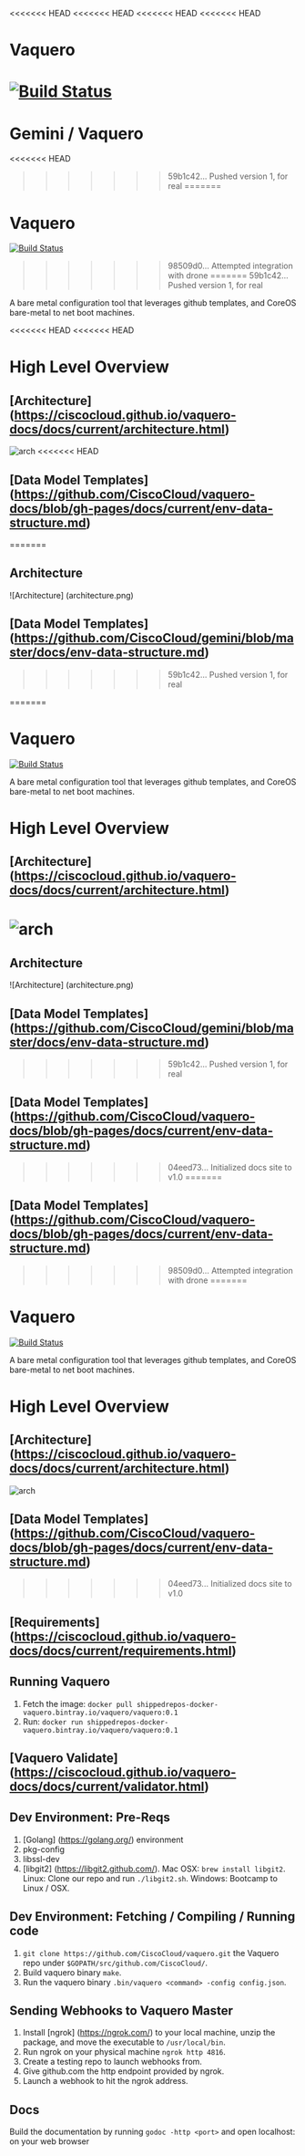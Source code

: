 <<<<<<< HEAD
<<<<<<< HEAD
<<<<<<< HEAD
<<<<<<< HEAD
# Vaquero
[![Build Status](https://drone.projectshipped.io/api/badges/CiscoCloud/vaquero/status.svg)](https://drone.projectshipped.io/CiscoCloud/vaquero)
=======
# Gemini / Vaquero
<<<<<<< HEAD
>>>>>>> 59b1c42... Pushed version 1, for real
=======
# Vaquero
[![Build Status](https://drone.projectshipped.io/api/badges/CiscoCloud/vaquero/status.svg)](https://drone.projectshipped.io/CiscoCloud/vaquero)
>>>>>>> 98509d0... Attempted integration with drone
=======
>>>>>>> 59b1c42... Pushed version 1, for real

A bare metal configuration tool that leverages github templates, and CoreOS bare-metal to net boot machines.

<<<<<<< HEAD
<<<<<<< HEAD
# High Level Overview

## [Architecture] (https://ciscocloud.github.io/vaquero-docs/docs/current/architecture.html)
![arch](https://raw.githubusercontent.com/CiscoCloud/vaquero-docs/gh-pages/docs/current/architecturediagram.png)
<<<<<<< HEAD

## [Data Model Templates] (https://github.com/CiscoCloud/vaquero-docs/blob/gh-pages/docs/current/env-data-structure.md)
=======
## Architecture
![Architecture] (architecture.png)

## [Data Model Templates] (https://github.com/CiscoCloud/gemini/blob/master/docs/env-data-structure.md)
>>>>>>> 59b1c42... Pushed version 1, for real

=======
# Vaquero
[![Build Status](https://drone.projectshipped.io/api/badges/CiscoCloud/vaquero/status.svg)](https://drone.projectshipped.io/CiscoCloud/vaquero)

A bare metal configuration tool that leverages github templates, and CoreOS bare-metal to net boot machines.

# High Level Overview

## [Architecture] (https://ciscocloud.github.io/vaquero-docs/docs/current/architecture.html)
![arch](https://raw.githubusercontent.com/CiscoCloud/vaquero-docs/gh-pages/docs/current/architecturediagram.png)
=======
## Architecture
![Architecture] (architecture.png)

## [Data Model Templates] (https://github.com/CiscoCloud/gemini/blob/master/docs/env-data-structure.md)
>>>>>>> 59b1c42... Pushed version 1, for real

## [Data Model Templates] (https://github.com/CiscoCloud/vaquero-docs/blob/gh-pages/docs/current/env-data-structure.md)

>>>>>>> 04eed73... Initialized docs site to v1.0
=======

## [Data Model Templates] (https://github.com/CiscoCloud/vaquero-docs/blob/gh-pages/docs/current/env-data-structure.md)

>>>>>>> 98509d0... Attempted integration with drone
=======
# Vaquero
[![Build Status](https://drone.projectshipped.io/api/badges/CiscoCloud/vaquero/status.svg)](https://drone.projectshipped.io/CiscoCloud/vaquero)

A bare metal configuration tool that leverages github templates, and CoreOS bare-metal to net boot machines.

# High Level Overview

## [Architecture] (https://ciscocloud.github.io/vaquero-docs/docs/current/architecture.html)
![arch](https://raw.githubusercontent.com/CiscoCloud/vaquero-docs/gh-pages/docs/current/architecturediagram.png)

## [Data Model Templates] (https://github.com/CiscoCloud/vaquero-docs/blob/gh-pages/docs/current/env-data-structure.md)

>>>>>>> 04eed73... Initialized docs site to v1.0
## [Requirements] (https://ciscocloud.github.io/vaquero-docs/docs/current/requirements.html)

## Running Vaquero
1. Fetch the image: `docker pull shippedrepos-docker-vaquero.bintray.io/vaquero/vaquero:0.1`
2. Run: `docker run shippedrepos-docker-vaquero.bintray.io/vaquero/vaquero:0.1`

## [Vaquero Validate] (https://ciscocloud.github.io/vaquero-docs/docs/current/validator.html)

## Dev Environment: Pre-Reqs

1. [Golang] (https://golang.org/) environment
2. pkg-config
3. libssl-dev
4. [libgit2] (https://libgit2.github.com/). Mac OSX: `brew install libgit2`. Linux: Clone our repo and run `./libgit2.sh`. Windows: Bootcamp to Linux / OSX.

## Dev Environment: Fetching / Compiling / Running code

1. `git clone https://github.com/CiscoCloud/vaquero.git` the Vaquero repo under `$GOPATH/src/github.com/CiscoCloud/`.
2. Build vaquero binary `make`.
3. Run the vaquero binary `.bin/vaquero <command> -config config.json`.


## Sending Webhooks to Vaquero Master

1. Install [ngrok] (https://ngrok.com/) to your local machine, unzip the package, and move the executable to `/usr/local/bin`.
2. Run ngrok on your physical machine `ngrok http 4816`.
3. Create a testing repo to launch webhooks from.
4. Give github.com the http endpoint provided by ngrok.
5. Launch a webhook to hit the ngrok address.

## Docs
Build the documentation by running `godoc -http <port>` and open localhost:<port> on your web browser
